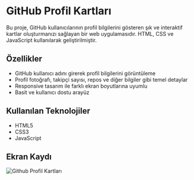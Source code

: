 # GitHub Profil Kartları

Bu proje, GitHub kullanıcılarının profil bilgilerini gösteren şık ve interaktif kartlar oluşturmanızı sağlayan bir web uygulamasıdır. HTML, CSS ve JavaScript kullanılarak geliştirilmiştir.

## Özellikler

- GitHub kullanıcı adını girerek profil bilgilerini görüntüleme  
- Profil fotoğrafı, takipçi sayısı, repos ve diğer bilgiler gibi temel detaylar  
- Responsive tasarım ile farklı ekran boyutlarına uyumlu  
- Basit ve kullanıcı dostu arayüz  

## Kullanılan Teknolojiler

- HTML5  
- CSS3   
- JavaScript

## Ekran Kaydı

![Github Profil Kartları](https://github.com/user-attachments/assets/4ce82874-a19c-40c9-aa66-8e430f7e0d86)

